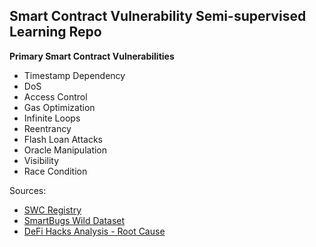 ## Smart Contract Vulnerability Semi-supervised Learning Repo

<b> Primary Smart Contract Vulnerabilities </b>
  - Timestamp Dependency
  - DoS
  - Access Control
  - Gas Optimization
  - Infinite Loops
  - Reentrancy
  - Flash Loan Attacks
  - Oracle Manipulation
  - Visibility
  - Race Condition
  
Sources: 
- [SWC Registry](https://swcregistry.io)
- [SmartBugs Wild Dataset](https://github.com/smartbugs/smartbugs-wild/tree/master)
- [DeFi Hacks Analysis - Root Cause](https://wooded-meter-1d8.notion.site/0e85e02c5ed34df3855ea9f3ca40f53b?v=22e5e2c506ef4caeb40b4f78e23517ee)
